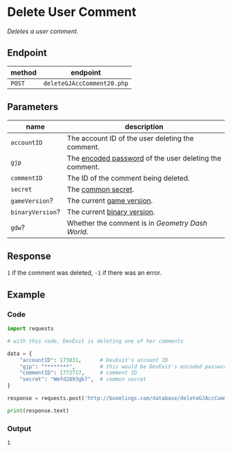 # Delete User Comment

*Deletes a user comment.*

## Endpoint

| method | endpoint                   |
|--------|----------------------------|
| `POST` | `deleteGJAccComment20.php` |

## Parameters

| name             | description                                                         |
|------------------|---------------------------------------------------------------------|
| `accountID`      | The account ID of the user deleting the comment.                    |
| `gjp`            | The [encoded password][passwords] of the user deleting the comment. |
| `commentID`      | The ID of the comment being deleted.                                |
| `secret`         | The [common secret][secrets].                                       |
| `gameVersion`?   | The current [game version][versions].                               |
| `binaryVersion`? | The current [binary version][versions].                             |
| `gdw`?           | Whether the comment is in *Geometry Dash World*.                    |

## Response

`1` if the comment was deleted, `-1` if there was an error.

## Example

### Code

```py
import requests

# with this code, DevExit is deleting one of her comments

data = {
    "accountID": 173831,      # DevExit's account ID
    "gjp": "********",        # this would be DevExit's encoded password
    "commentID": 1772717,     # comment ID
    "secret": "Wmfd2893gb7",  # common secret
}

response = requests.post('http://boomlings.com/database/deleteGJAccComment20.php', data=data)

print(response.text)
```

### Output

```console
1
```

[passwords]: /server/topics/passwords
[secrets]: /server/topics/secrets
[versions]: /server/topics/versions
